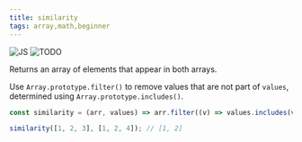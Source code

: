```yaml
---
title: similarity
tags: array,math,beginner
---
```


![JS](https://img.shields.io/badge/supports-javascript-yellow.svg?style=flat-square)
![TODO](https://img.shields.io/badge///TODO-blue.svg?style=flat-square)

Returns an array of elements that appear in both arrays.

Use `Array.prototype.filter()` to remove values that are not part of `values`, determined using `Array.prototype.includes()`.

```js
const similarity = (arr, values) => arr.filter((v) => values.includes(v));
```

```js
similarity([1, 2, 3], [1, 2, 4]); // [1, 2]
```
